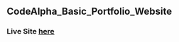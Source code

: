## CodeAlpha_Basic_Portfolio_Website
### Live Site [here](https://acesif.github.io/CodeAlpha_Basic_Portfolio_Website/)
